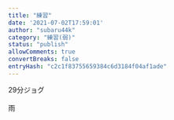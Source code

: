 ```yaml
---
title: "練習"
date: '2021-07-02T17:59:01'
author: "subaru44k"
category: "練習(弱)"
status: "publish"
allowComments: true
convertBreaks: false
entryHash: "c2c1f83755659384c6d3184f04af1ade"
---
```

29分ジョグ<br>
<br>
雨
